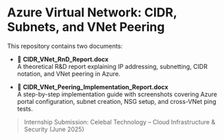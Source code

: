 # Azure Virtual Network: CIDR, Subnets, and VNet Peering

This repository contains two documents:

- 📄 **CIDR_VNet_RnD_Report.docx**  
  A theoretical R&D report explaining IP addressing, subnetting, CIDR notation, and VNet peering in Azure.

- 🧪 **CIDR_VNet_Peering_Implementation_Report.docx**  
  A step-by-step implementation guide with screenshots covering Azure portal configuration, subnet creation, NSG setup, and cross-VNet ping tests.

> Internship Submission: Celebal Technology – Cloud Infrastructure & Security (June 2025)
